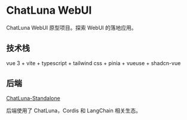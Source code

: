 # ChatLuna WebUI

ChatLuna WebUI 原型项目。探索 WebUI 的落地应用。

## 技术栈

vue 3 + vite + typescript + tailwind css + pinia + vueuse + shadcn-vue

## 后端

[ChatLuna-Standalone](https://github.com/ChatLunaLab/standalone)

后端使用了 ChatLuna，Cordis 和 LangChain 相关生态。
